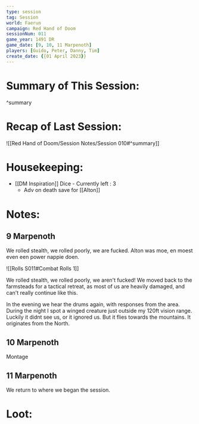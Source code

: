```yaml
---
type: session
tag: Session
world: Faerun
campaign: Red Hand of Doom
sessionNum: 011
game_year: 1491 DR
game_date: [9, 10, 11 Marpenoth]
players: [Guido, Peter, Danny, Tim]
create_date: {{01 April 2023}}
---
```




# Summary of This Session:

^summary

# Recap of Last Session:
![[Red Hand of Doom/Session Notes/Session 010#^summary]]

# Housekeeping:
- [[DM Inspiration]] Dice - Currently left : 3
	- Adv on death save for [[Alton]]


# Notes:
## 9 Marpenoth
We rolled stealth, we rolled poorly, we are fucked.
Alton was moe, en moest even een power nappie doen.

![[Rolls S011#Combat Rolls 1]]

We rolled stealth, we rolled poorly, we aren't fucked!
We moved back to the farmsteads for a tactical retreat, as most of us are heavily damaged, and can't really continue like this.

In the evening we hear the drums again, with responses from the area.
During the night I spot a winged creature just outside my 120ft vision range. Luckily it didnt see us, or it ignored us. But it flies towards the mountains. It originates from the North.

## 10 Marpenoth
Montage

## 11 Marpenoth
We return to where we began the session.


# Loot:
